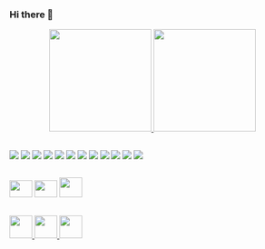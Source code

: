 ### Hi there 👋

<!--
**rcalazansn/rcalazansn** is a ✨ _special_ ✨ repository because its `README.md` (this file) appears on your GitHub profile.

Here are some ideas to get you started:

- 🔭 I’m currently working on ...
- 🌱 I’m currently learning ...
- 👯 I’m looking to collaborate on ...
- 🤔 I’m looking for help with ...
- 💬 Ask me about ...
- 📫 How to reach me: ...
- 😄 Pronouns: ...
- ⚡ Fun fact: ...
<div style="display: inline_block" align="center"><br>
  <h1>Hi!, I'm Calazans!<h1/>
  <img align="center" alt="Python" height="50" width="60" src="images/python-icon.svg">
  <img align="center" alt="HTML5" height="50" width="60" src="images/html5-icon.svg">
  <img align="center" alt="CSS3" height="50" width="60" src="images/css3-icon.svg">
  <img align="center" alt="Git" height="50" width="60" src="images/git-icon.svg">
  <img align="center" alt="MySQL" height="50" width="60" src="images/mysql-icon.svg">
</div>
-->


 
 <div style="display: inline_block" align="center">
  <a href="https://github.com/rcalazansn">
  <img height="180em" src="https://github-readme-stats.vercel.app/api?username=rcalazansn&show_icons=true&theme=dark&include_all_commits=true&count_private=true"/>
  <img height="180em" src="https://github-readme-stats.vercel.app/api/top-langs/?username=rcalazansn&layout=compact&langs_count=7&theme=dark"/>
</div>

  ##
 
<div> 
  <a href="https://www.linkedin.com/in/rcalazansn" target="_blank"><img src="https://img.shields.io/badge/LinkedIn-0077B5?style=for-the-badge&logo=linkedin&logoColor=white" target="_blank"></a> 
  
  <img src="https://img.shields.io/badge/C%23-239120?style=for-the-badge&logo=c-sharp&logoColor=white">
  <img src="https://img.shields.io/badge/.NET-5C2D91?style=for-the-badge&logo=.net&logoColor=white">
  <img src="https://img.shields.io/badge/Angular-DD0031?style=for-the-badge&logo=angular&logoColor=white">
  <img src="https://img.shields.io/badge/TypeScript-007ACC?style=for-the-badge&logo=typescript&logoColor=white">
  
  <img src="https://img.shields.io/badge/PostgreSQL-316192?style=for-the-badge&logo=postgresql&logoColor=white" >
  
  <img src="https://img.shields.io/badge/MongoDB-4EA94B?style=for-the-badge&logo=mongodb&logoColor=white" >
  
  <img src="https://img.shields.io/badge/Flutter-02569B?style=for-the-badge&logo=flutter&logoColor=white" >
  <img src="https://img.shields.io/badge/Node.js-43853D?style=for-the-badge&logo=node.js&logoColor=white">

  <img src="https://img.shields.io/badge/HTML5-E34F26?style=for-the-badge&logo=html5&logoColor=white">
  <img src="https://img.shields.io/badge/JavaScript-F7DF1E?style=for-the-badge&logo=javascript&logoColor=black">
  <img src="https://img.shields.io/badge/CSS-239120?&style=for-the-badge&logo=css3&logoColor=white">
 
</div>
 
  ##
 <div>

  
 <img height="30" width="40"  src="https://res.cloudinary.com/practicaldev/image/fetch/s--xQjHFDzt--/c_limit,f_auto,fl_progressive,q_80,w_375/https://dev-to-uploads.s3.amazonaws.com/uploads/badge/badge_image/86/azure-badge.png">
  
   <img height="30" width="40"  src="https://res.cloudinary.com/practicaldev/image/fetch/s--nDvTOcM2--/c_limit,f_auto,fl_progressive,q_80,w_375/https://dev-to-uploads.s3.amazonaws.com/uploads/badge/badge_image/87/docker-badge.png">
  
  <img height="35" width="40"  src="https://res.cloudinary.com/practicaldev/image/fetch/s--6mZZ8973--/c_limit,f_auto,fl_progressive,q_80,w_375/https://dev-to-uploads.s3.amazonaws.com/uploads/badge/badge_image/88/kubernetes-badge.png">
  
 </div>
 
  ##
 
 <div>
  <a href="https://rcalazansn.azurewebsites.net/" target="_blank">
     <img height="40" src="https://images.vexels.com/media/users/3/140030/isolated/preview/521136d25b37386f49728b93d2e4e6fa-icone-cv.png">
  </a> 
  
  <a href="https://www.udemy.com/course/aspnet-core-ef-github-azure" target="_blank">
     <img height="40" width="40" src="https://user-images.githubusercontent.com/6086204/127684111-10beb2a7-bd98-4cf6-83a1-322e756e22c9.png">
  </a> 
    
  <a href="https://www.devmedia.com.br/escrevendo-codigos-mais-limpos-em-net/29436" target="_blank">
     <img height="40" src="https://www.devmedia.com.br/Imagens/2013/logo_ass.png">
  </a> 

 
  </div>
 
 

 
